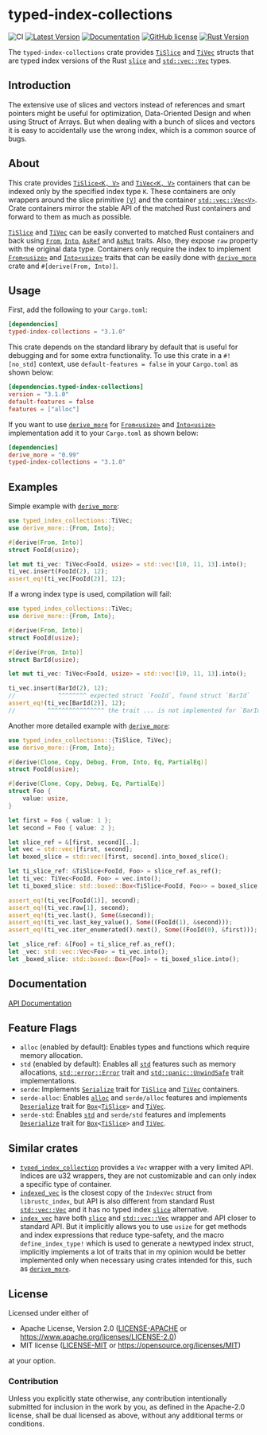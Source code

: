 # typed-index-collections

![CI](https://github.com/zheland/typed-index-collections/workflows/CI/badge.svg)
[![Latest Version](https://img.shields.io/crates/v/typed-index-collections.svg)](https://crates.io/crates/typed-index-collections)
[![Documentation](https://docs.rs/typed-index-collections/badge.svg)](https://docs.rs/typed-index-collections)
[![GitHub license](https://img.shields.io/crates/l/typed-index-collections)](https://github.com/zheland/typed-index-collections/#license)
[![Rust Version](https://img.shields.io/badge/rustc-1.81+-lightgray.svg)](https://blog.rust-lang.org/2020/01/30/Rust-1.81.0.html)

The `typed-index-collections` crate provides [`TiSlice`] and [`TiVec`] structs
that are typed index versions of the Rust [`slice`] and [`std::vec::Vec`] types.

## Introduction

The extensive use of slices and vectors instead of references
and smart pointers might be useful for optimization,
Data-Oriented Design and when using Struct of Arrays.
But when dealing with a bunch of slices and vectors
it is easy to accidentally use the wrong index,
which is a common source of bugs.

## About

This crate provides [`TiSlice<K, V>`][`TiSlice`] and [`TiVec<K, V>`][`TiVec`] containers
that can be indexed only by the specified index type `K`.
These containers are only wrappers around
the slice primitive [`[V]`][`slice`] and the container [`std::vec::Vec<V>`][`std::vec::Vec`].
Crate containers mirror the stable API of the matched Rust containers
and forward to them as much as possible.

[`TiSlice`] and [`TiVec`] can be easily converted to matched Rust containers and back using
[`From`], [`Into`], [`AsRef`] and [`AsMut`] traits.
Also, they expose `raw` property with the original data type.
Containers only require the index to implement
[`From<usize>`][`From`] and [`Into<usize>`][`Into`] traits
that can be easily done with [`derive_more`] crate and `#[derive(From, Into)]`.

## Usage

First, add the following to your `Cargo.toml`:

```toml
[dependencies]
typed-index-collections = "3.1.0"
```

This crate depends on the standard library by default that is useful
for debugging and for some extra functionality.
To use this crate in a `#![no_std]` context, use `default-features = false`
in your `Cargo.toml` as shown below:

```toml
[dependencies.typed-index-collections]
version = "3.1.0"
default-features = false
features = ["alloc"]
```

If you want to use [`derive_more`] for
[`From<usize>`][`From`] and [`Into<usize>`][`Into`] implementation
add it to your `Cargo.toml` as shown below:

```toml
[dependencies]
derive_more = "0.99"
typed-index-collections = "3.1.0"
```

## Examples

Simple example with [`derive_more`]:
```rust
use typed_index_collections::TiVec;
use derive_more::{From, Into};

#[derive(From, Into)]
struct FooId(usize);

let mut ti_vec: TiVec<FooId, usize> = std::vec![10, 11, 13].into();
ti_vec.insert(FooId(2), 12);
assert_eq!(ti_vec[FooId(2)], 12);
```

If a wrong index type is used, compilation will fail:
```rust
use typed_index_collections::TiVec;
use derive_more::{From, Into};

#[derive(From, Into)]
struct FooId(usize);

#[derive(From, Into)]
struct BarId(usize);

let mut ti_vec: TiVec<FooId, usize> = std::vec![10, 11, 13].into();

ti_vec.insert(BarId(2), 12);
//            ^^^^^^^^ expected struct `FooId`, found struct `BarId`
assert_eq!(ti_vec[BarId(2)], 12);
//         ^^^^^^^^^^^^^^^^ the trait ... is not implemented for `BarId`
```

Another more detailed example with [`derive_more`]:
```rust
use typed_index_collections::{TiSlice, TiVec};
use derive_more::{From, Into};

#[derive(Clone, Copy, Debug, From, Into, Eq, PartialEq)]
struct FooId(usize);

#[derive(Clone, Copy, Debug, Eq, PartialEq)]
struct Foo {
    value: usize,
}

let first = Foo { value: 1 };
let second = Foo { value: 2 };

let slice_ref = &[first, second][..];
let vec = std::vec![first, second];
let boxed_slice = std::vec![first, second].into_boxed_slice();

let ti_slice_ref: &TiSlice<FooId, Foo> = slice_ref.as_ref();
let ti_vec: TiVec<FooId, Foo> = vec.into();
let ti_boxed_slice: std::boxed::Box<TiSlice<FooId, Foo>> = boxed_slice.into();

assert_eq!(ti_vec[FooId(1)], second);
assert_eq!(ti_vec.raw[1], second);
assert_eq!(ti_vec.last(), Some(&second));
assert_eq!(ti_vec.last_key_value(), Some((FooId(1), &second)));
assert_eq!(ti_vec.iter_enumerated().next(), Some((FooId(0), &first)));

let _slice_ref: &[Foo] = ti_slice_ref.as_ref();
let _vec: std::vec::Vec<Foo> = ti_vec.into();
let _boxed_slice: std::boxed::Box<[Foo]> = ti_boxed_slice.into();
```

## Documentation

[API Documentation]

## Feature Flags

- `alloc` (enabled by default): Enables types and functions
  which require memory allocation.
- `std` (enabled by default): Enables all [`std`] features
  such as memory allocations, [`std::error::Error`] trait and
  [`std::panic::UnwindSafe`] trait implementations.
- `serde`: Implements [`Serialize`] trait for [`TiSlice`] and [`TiVec`] containers.
- `serde-alloc`: Enables [`alloc`] and `serde/alloc` features and
  implements [`Deserialize`] trait for [`Box`]`<`[`TiSlice`]`>` and [`TiVec`].
- `serde-std`: Enables [`std`] and `serde/std` features and
  implements [`Deserialize`] trait for [`Box`]`<`[`TiSlice`]`>` and [`TiVec`].

## Similar crates

- [`typed_index_collection`] provides a `Vec` wrapper with a very limited API.
  Indices are u32 wrappers,
  they are not customizable and can only index a specific type of container.
- [`indexed_vec`] is the closest copy of the `IndexVec` struct from `librustc_index`,
  but API is also different from standard Rust [`std::vec::Vec`]
  and it has no typed index [`slice`] alternative.
- [`index_vec`] have both [`slice`] and [`std::vec::Vec`] wrapper
  and API closer to standard API.
  But it implicitly allows you to use `usize` for get methods and index expressions
  that reduce type-safety,
  and the macro `define_index_type!` which is used to generate a newtyped index struct,
  implicitly implements a lot of traits that in my opinion would be better implemented
  only when necessary using crates intended for this, such as [`derive_more`].

## License

Licensed under either of

- Apache License, Version 2.0
  ([LICENSE-APACHE](LICENSE-APACHE) or
  <https://www.apache.org/licenses/LICENSE-2.0>)
- MIT license
  ([LICENSE-MIT](LICENSE-MIT) or
  <https://opensource.org/licenses/MIT>)

at your option.

### Contribution

Unless you explicitly state otherwise, any contribution intentionally submitted
for inclusion in the work by you, as defined in the Apache-2.0 license,
shall be dual licensed as above, without any
additional terms or conditions.

[`TiSlice`]: https://docs.rs/typed-index-collections/*/typed_index_collections/struct.TiSlice.html
[`TiVec`]: https://docs.rs/typed-index-collections/*/typed_index_collections/struct.TiVec.html
[API Documentation]: https://docs.rs/typed-index-collections
[`std`]: https://doc.rust-lang.org/std/index.html
[`alloc`]: https://doc.rust-lang.org/alloc/index.html
[`slice`]: https://doc.rust-lang.org/std/primitive.slice.html
[`Box`]: https://doc.rust-lang.org/std/boxed/struct.Box.html
[`Rc`]: https://doc.rust-lang.org/std/rc/struct.Rc.html
[`Weak`]: https://doc.rust-lang.org/std/rc/struct.Weak.html
[`std::vec::Vec`]: https://doc.rust-lang.org/std/vec/struct.Vec.html
[`std::error::Error`]: https://doc.rust-lang.org/std/error/trait.Error.html
[`std::panic::UnwindSafe`]: https://doc.rust-lang.org/std/panic/trait.UnwindSafe.html
[`From`]: https://doc.rust-lang.org/std/convert/trait.From.html
[`Into`]: https://doc.rust-lang.org/std/convert/trait.Into.html
[`AsRef`]: https://doc.rust-lang.org/std/convert/trait.AsRef.html
[`AsMut`]: https://doc.rust-lang.org/std/convert/trait.AsMut.html
[`derive_more`]: https://crates.io/crates/derive_more
[`typed_index_collection`]: https://crates.io/crates/typed_index_collection
[`indexed_vec`]: https://crates.io/crates/indexed_vec
[`index_vec`]: https://crates.io/crates/index_vec
[`Serialize`]: https://docs.serde.rs/serde/trait.Serialize.html
[`Deserialize`]: https://docs.serde.rs/serde/trait.Deserialize.html
